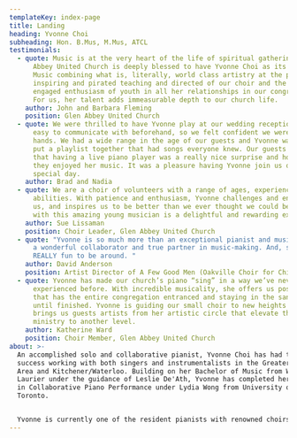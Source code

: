 ```yaml
---
templateKey: index-page
title: Landing
heading: Yvonne Choi
subheading: Hon. B.Mus, M.Mus, ATCL
testimonials:
  - quote: Music is at the very heart of the life of spiritual gatherings. Glen
      Abbey United Church is deeply blessed to have Yvonne Choi as its Direct of
      Music combining what is, literally, world class artistry at the piano;
      inspiring and pirated teaching and directed of our choir and the joyful
      engaged enthusiasm of youth in all her relationships in our congregation.
      For us, her talent adds immeasurable depth to our church life.
    author: John and Barbara Fleming
    position: Glen Abbey United Church
  - quote: We were thrilled to have Yvonne play at our wedding reception. She was
      easy to communicate with beforehand, so we felt confident we were in good
      hands. We had a wide range in the age of our guests and Yvonne was able to
      put a playlist together that had songs everyone knew. Our guests commented
      that having a live piano player was a really nice surprise and how much
      they enjoyed her music. It was a pleasure having Yvonne join us on our
      special day.
    author: Brad and Nadia
  - quote: We are a choir of volunteers with a range of ages, experience, and
      abilities. With patience and enthusiasm, Yvonne challenges and encourages
      us, and inspires us to be better than we ever thought we could be. Working
      with this amazing young musician is a delightful and rewarding experience.
    author: Sue Lissaman
    position: Choir Leader, Glen Abbey United Church
  - quote: "Yvonne is so much more than an exceptional pianist and musician - she is
      a wonderful collaborator and true partner in music-making. And, she’s
      REALLY fun to be around. "
    author: David Anderson
    position: Artist Director of A Few Good Men (Oakville Choir for Children & Youth)
  - quote: Yvonne has made our church’s piano “sing” in a way we’ve never
      experienced before. With incredible musicality, she offers us postlude
      that has the entire congregation entranced and staying in the sanctuary
      until finished. Yvonne is guiding our small choir to new heights and
      brings us guests artists from her artistic circle that elevate the music
      ministry to another level.
    author: Katherine Ward
    position: Choir Member, Glen Abbey United Church
about: >-
  An accomplished solo and collaborative pianist, Yvonne Choi has had tremendous
  success working with both singers and instrumentalists in the Greater Toronto
  Area and Kitchener/Waterloo. Building on her Bachelor of Music from Wilfrid
  Laurier under the guidance of Leslie De'Ath, Yvonne has completed her Masters
  in Collaborative Piano Performance under Lydia Wong from University of
  Toronto.


  Yvonne is currently one of the resident pianists with renowned choirs such as A Few Good Men (Oakville Children’s Choir), and Resonance (Mississauga Festival Choir). She is also the Music Director at Glen Abbey United Church, and is also serving as the faculty pianist at the National Music Camp of Canada. During her university days, Yvonne was frequently invited to perform with the Kitchener-Waterloo Symphony Orchestra, Wilfrid Laurier Symphony Orchestra, and Cambridge Symphony Orchestra. Now, she regularly shares the stage with the Toronto Symphony Orchestra, Mississauga Symphony Orchestra, and Toronto Children’s Chorus among many other notable ensembles in the GTA. Yvonne also maintains an active teaching studio, with students achieving awards of distinction, and she is a sought-after musical coach for all instruments.
---
```

